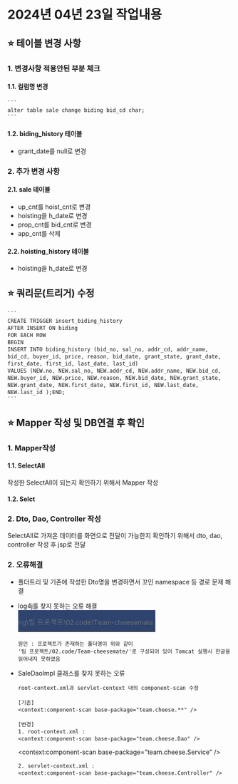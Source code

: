 # 2024년 04년 23일 작업내용

## :star: 테이블 변경 사항
### 1. 변경사항 적용안된 부분 체크
#### 1.1. 컬럼명 변경
      
    ```
    alter table sale change biding bid_cd char;
    ```
      
#### 1.2. biding_history 테이블
- grant_date를 null로 변경

### 2. 추가 변경 사항
#### 2.1. sale 테이블
- up_cnt를 hoist_cnt로 변경
- hoisting을 h_date로 변경
- prop_cnt를 bid_cnt로 변경
- app_cnt를 삭제
#### 2.2. hoisting_history 테이블
- hoisting을 h_date로 변경

## :star: 쿼리문(트리거) 수정

    ```
    CREATE TRIGGER insert_biding_history
    AFTER INSERT ON biding
    FOR EACH ROW
    BEGIN
    INSERT INTO biding_history (bid_no, sal_no, addr_cd, addr_name, bid_cd, buyer_id, price, reason, bid_date, grant_state, grant_date, first_date, first_id, last_date, last_id)
    VALUES (NEW.no, NEW.sal_no, NEW.addr_cd, NEW.addr_name, NEW.bid_cd, NEW.buyer_id, NEW.price, NEW.reason, NEW.bid_date, NEW.grant_state, NEW.grant_date, NEW.first_date, NEW.first_id, NEW.last_date, NEW.last_id );END;
    ```

## :star: Mapper 작성 및 DB연결 후 확인
### 1. Mapper작성
#### 1.1. SelectAll
작성한 SelectAll이 되는지 확인하기 위해서 Mapper 작성
#### 1.2. Selct

### 2. Dto, Dao, Controller 작성
SelectAll로 가져온 데이터를 화면으로 전달이 가능한지 확인하기 위해서 dto, dao, controller 작성 후 jsp로 전달

### 2. 오류해결
- 폴더트리 및 기존에 작성한 Dto명을 변경하면서 꼬인 namespace 등 경로 문제 해결
- log4j를 찾지 못하는 오류 해결
      ![alt text](image.png)
      
      원인 : 프로젝트가 존재하는 폴더명이 위와 같이
      '팀 프로젝트/02.code/Team-cheesemate/'로 구성되어 있어 Tomcat 실행시 한글을 읽어내지 못하였음
- SaleDaoImpl 클래스를 찾지 못하는 오류

      root-context.xml과 servlet-context 내의 component-scan 수정
      
      [기존]
      <context:component-scan base-package="team.cheese.**" />
      
      [변경]
      1. root-context.xml : 
      <context:component-scan base-package="team.cheese.Dao" />
	<context:component-scan base-package="team.cheese.Service" />

      2. servlet-context.xml :
      <context:component-scan base-package="team.cheese.Controller" />